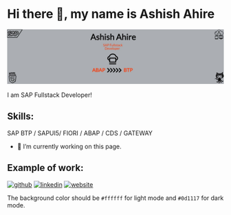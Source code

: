 # Hi there 👋, my name is Ashish Ahire
![](https://github.com/Aashish28/Aashish28/blob/main/Capture1.JPG)

I am SAP Fullstack Developer!

## Skills: 
SAP BTP / SAPUI5/ FIORI / ABAP / CDS / GATEWAY

- 🔭 I’m currently working on this page. 

## Example of work:

[<img src='https://cdn.jsdelivr.net/npm/simple-icons@3.0.1/icons/github.svg' alt='github' height='25'>](https://github.com/Aashish28)  [<img src='https://cdn.jsdelivr.net/npm/simple-icons@3.0.1/icons/linkedin.svg' alt='linkedin' height='25'>](https://in.linkedin.com/in/ashish-ahire-8555055a/)  [<img src='https://cdn.jsdelivr.net/npm/simple-icons@3.0.1/icons/icloud.svg' alt='website' height='25'>](https://aashish28.github.io/)  

The background color should be `#ffffff` for light mode and `#0d1117` for dark mode.

<!--
**Aashish28/Aashish28** is a ✨ _special_ ✨ repository because its `README.md` (this file) appears on your GitHub profile.

Here are some ideas to get you started:

- 🔭 I’m currently working on ...
- 🌱 I’m currently learning ...
- 👯 I’m looking to collaborate on ...
- 🤔 I’m looking for help with ...
- 💬 Ask me about ...
- 📫 How to reach me: ...
- 😄 Pronouns: ...
- ⚡ Fun fact: ...
-->
